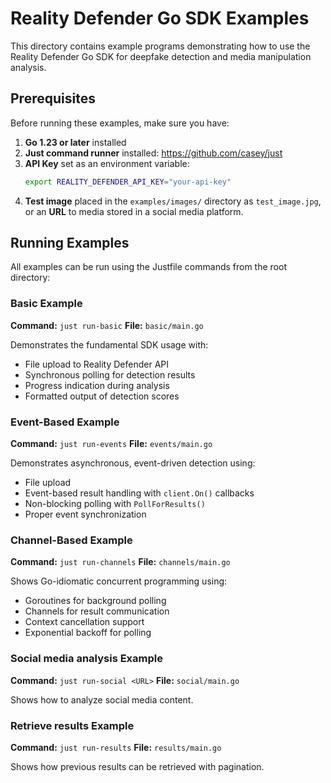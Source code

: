 
# Reality Defender Go SDK Examples

This directory contains example programs demonstrating how to use the Reality Defender Go SDK for deepfake detection and media manipulation analysis.

## Prerequisites

Before running these examples, make sure you have:

1. **Go 1.23 or later** installed
2. **Just command runner** installed: https://github.com/casey/just
3. **API Key** set as an environment variable:
   ```bash
   export REALITY_DEFENDER_API_KEY="your-api-key"
   ```
4. **Test image** placed in the `examples/images/` directory as `test_image.jpg`, or an **URL** to media stored in a social media platform.

## Running Examples

All examples can be run using the Justfile commands from the root directory:

### Basic Example
**Command:** `just run-basic`
**File:** `basic/main.go`

Demonstrates the fundamental SDK usage with:
- File upload to Reality Defender API
- Synchronous polling for detection results
- Progress indication during analysis
- Formatted output of detection scores

### Event-Based Example
**Command:** `just run-events`
**File:** `events/main.go`

Demonstrates asynchronous, event-driven detection using:
- File upload
- Event-based result handling with `client.On()` callbacks
- Non-blocking polling with `PollForResults()`
- Proper event synchronization

### Channel-Based Example
**Command:** `just run-channels`
**File:** `channels/main.go`

Shows Go-idiomatic concurrent programming using:
- Goroutines for background polling
- Channels for result communication
- Context cancellation support
- Exponential backoff for polling

### Social media analysis Example
**Command:** `just run-social <URL>`
**File:** `social/main.go`

Shows how to analyze social media content.

### Retrieve results Example
**Command:** `just run-results`
**File:** `results/main.go`

Shows how previous results can be retrieved with pagination.
